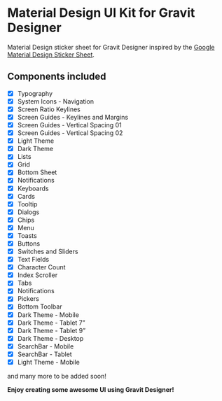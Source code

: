 # Material Design UI Kit for Gravit Designer
Material Design sticker sheet for Gravit Designer inspired by the [Google Material Design Sticker Sheet](https://material.io/guidelines/resources/sticker-sheets-icons.html).

## Components included

- [X] Typography
- [X] System Icons - Navigation
- [X] Screen Ratio Keylines
- [X] Screen Guides - Keylines and Margins
- [X] Screen Guides - Vertical Spacing 01
- [X] Screen Guides - Vertical Spacing 02
- [X] Light Theme
- [X] Dark Theme
- [X] Lists
- [X] Grid
- [X] Bottom Sheet
- [X] Notifications
- [X] Keyboards
- [X] Cards
- [X] Tooltip
- [X] Dialogs
- [X] Chips
- [X] Menu
- [X] Toasts
- [X] Buttons
- [X] Switches and Sliders
- [X] Text Fields
- [X] Character Count
- [X] Index Scroller
- [X] Tabs
- [X] Notifications
- [X] Pickers
- [X] Bottom Toolbar
- [X] Dark Theme - Mobile
- [X] Dark Theme - Tablet 7”
- [X] Dark Theme - Tablet 9”
- [X] Dark Theme - Desktop
- [X] SearchBar - Mobile
- [X] SearchBar - Tablet
- [X] Light Theme - Mobile

and many more to be added soon!

**Enjoy creating some awesome UI using Gravit Designer!**

